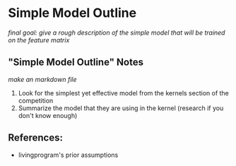 # Simple Model Outline
*final goal: give a rough description of the simple model that will be trained on the feature matrix*

## "Simple Model Outline" Notes
*make an markdown file*

1. Look for the simplest yet effective model from the kernels section of the competition
2. Summarize the model that they are using in the kernel (research if you don't know enough)

## References:
* livingprogram's prior assumptions

